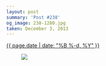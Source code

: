 ```yaml
---
layout: post
summary: 'Post #238'
og_image: 238-1280.jpg
taken: December 3, 2013
---
```


<div class="post">
 <time>
  <a href="/238">
   {{ page.date | date: "%B %-d, %Y" }}
  </a>
 </time>
 <a href="/238">
  <figure data-taken="12/3/2013">
   <img sizes="(min-width: 700px) 50vw, calc(100vw - 2rem)" src="{{ site.assets_url }}/238-640.jpg" srcset="{{ site.assets_url }}/238-1280.jpg 1280w, {{ site.assets_url }}/238-960.jpg 960w, {{ site.assets_url }}/238-640.jpg 640w, {{ site.assets_url }}/238-320.jpg 320w"/>
  </figure>
 </a>
</div>
